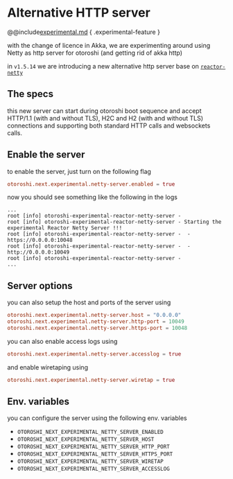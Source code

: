 # Alternative HTTP server

@@include[experimental.md](../../includes//experimental.md) { .experimental-feature }

with the change of licence in Akka, we are experimenting around using Netty as http server for otoroshi (and getting rid of akka http)

in `v1.5.14` we are introducing a new alternative http server base on [`reactor-netty`](https://projectreactor.io/docs/netty/release/reference/index.html)

## The specs

this new server can start during otoroshi boot sequence and accept HTTP/1.1 (with and without TLS), H2C and H2 (with and without TLS) connections and supporting both standard HTTP calls and websockets calls.

## Enable the server

to enable the server, just turn on the following flag

```conf
otoroshi.next.experimental.netty-server.enabled = true
```

now you should see something like the following in the logs

```log
...
root [info] otoroshi-experimental-reactor-netty-server -
root [info] otoroshi-experimental-reactor-netty-server - Starting the experimental Reactor Netty Server !!!
root [info] otoroshi-experimental-reactor-netty-server -  - https://0.0.0.0:10048
root [info] otoroshi-experimental-reactor-netty-server -  - http://0.0.0.0:10049
root [info] otoroshi-experimental-reactor-netty-server -
...
```

## Server options

you can also setup the host and ports of the server using

```conf
otoroshi.next.experimental.netty-server.host = "0.0.0.0"
otoroshi.next.experimental.netty-server.http-port = 10049
otoroshi.next.experimental.netty-server.https-port = 10048
```

you can also enable access logs using

```conf
otoroshi.next.experimental.netty-server.accesslog = true
```

and enable wiretaping using 

```conf
otoroshi.next.experimental.netty-server.wiretap = true
```

## Env. variables

you can configure the server using the following env. variables

* `OTOROSHI_NEXT_EXPERIMENTAL_NETTY_SERVER_ENABLED`
* `OTOROSHI_NEXT_EXPERIMENTAL_NETTY_SERVER_HOST`
* `OTOROSHI_NEXT_EXPERIMENTAL_NETTY_SERVER_HTTP_PORT`
* `OTOROSHI_NEXT_EXPERIMENTAL_NETTY_SERVER_HTTPS_PORT`
* `OTOROSHI_NEXT_EXPERIMENTAL_NETTY_SERVER_WIRETAP`
* `OTOROSHI_NEXT_EXPERIMENTAL_NETTY_SERVER_ACCESSLOG`



